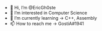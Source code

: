 - 👋 Hi, I’m @EricGh0ste
- 👀 I’m interested in Computer Science
- 🌱 I’m currently learning -> C++, Assembly
- 📫 How to reach me -> GostiA#1941

<!---
EricGh0ste/EricGh0ste is a ✨ special ✨ repository because its `README.md` (this file) appears on your GitHub profile.
You can click the Preview link to take a look at your changes.
--->
